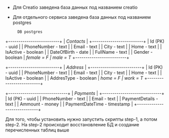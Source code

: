 - Для Creatio заведена база данных под названием creatio
- Для отдельного сервиса заведена база данных под названием postgres



        DB postgres

+-------------------------+
|        *Contacts*       |
+-------------------------+
|       Id (PK) - uuid    |
|    PhoneNumber - text   |
|      Email - text       |
|       City - text       |
|      Home - text        |
|    IsActive - boolean   |
|   DateOfBirth - date    |
|    FullName - text      |
|     Gender - boolean    | _female = F | male = T_
+-------------------------+


+-------------------------+
|        *Address*        |
+-------------------------+
|       Id (PK) - uuid    |
|    PhoneNumber - text   |
|      Email - text       |
|       City - text       |
|      Home - text        |
|    IsActive - boolean   |
|   AddresType - boolean  | _home = F | work = T_
+-------------------------+


+-----------------------------+
|          *Payments*         |
+-----------------------------+
|         Id (PK) - uuid      |
|      PhoneNumber - text     |
|        Email - text         |
|    PaymentDetails - text    |
|        Ammount - money      |
| PaymentDateTime - timestamp |
+-----------------------------+

Для того, чтобы установить нужно запустить скрипты step-1, а потом step-2.
На step-2 происходит восстановление БД и создание перечисленных таблиц выше